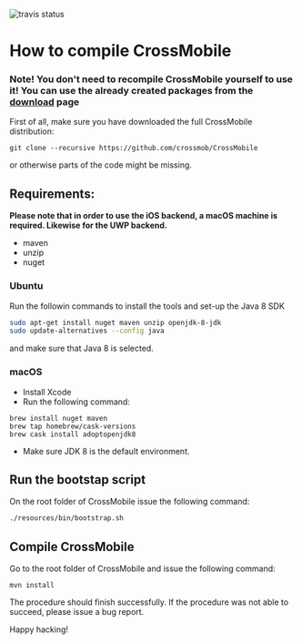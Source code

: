 ![travis status](https://travis-ci.com/crossmob/CrossMobile.svg?branch=master)


# How to compile CrossMobile

### Note! You don't need to recompile CrossMobile yourself to use it! You can use the already created packages from the [download](https://github.com/crossmob/CrossMobile/releases/latest) page

First of all, make sure you have downloaded the full CrossMobile distribution:

```git clone --recursive https://github.com/crossmob/CrossMobile```

or otherwise parts of the code might be missing.

## Requirements:
**Please note that in order to use the iOS backend, a macOS machine is required. Likewise for the UWP backend.**

- maven
- unzip
- nuget

### Ubuntu
Run the followin commands to install the tools and set-up the Java 8 SDK
```sh
sudo apt-get install nuget maven unzip openjdk-8-jdk
sudo update-alternatives --config java
```
and make sure that Java 8 is selected.

### macOS
- Install Xcode
- Run the following command:
```
brew install nuget maven
brew tap homebrew/cask-versions
brew cask install adoptopenjdk8
```
- Make sure JDK 8 is the default environment.

## Run the bootstap script
On the root folder of CrossMobile issue the following command:
```sh
./resources/bin/bootstrap.sh
```

## Compile CrossMobile
Go to the root folder of CrossMobile and issue the following command:
```
mvn install
```
The procedure should finish successfully. If the procedure was not able to succeed, please issue a bug report.

Happy hacking!
